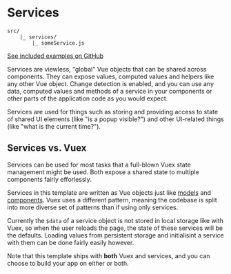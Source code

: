 
# Services

```
src/
	|_ services/
		|_ someService.js
```

[See included examples on GitHub](https://github.com/Eiskis/bellevue/tree/master/src/services)

Services are viewless, "global" Vue objects that can be shared across components. They can expose values, computed values and helpers like any other Vue object. Change detection is enabled, and you can use any data, computed values and methods of a service in your components or other parts of the application code as you would expect.

Services are used for things such as storing and providing access to state of shared UI elements (like "is a popup visible?") and other UI-related things (like "what is the current time?").

## Services vs. Vuex

Services can be used for most tasks that a full-blown Vuex state management might be used. Both expose a shared state to multiple components fairly efforlessly.

Services in this template are written as Vue objects just like [models](models.md) and [components](components.md). Vuex uses a different pattern, meaning the codebase is split into more diverse set of patterns than if using only services.

Currently the `$data` of a service object is not stored in local storage like with Vuex, so when the user reloads the page, the state of these services will be the defaults. Loading values from persistent storage and initialisint a service with them can be done fairly easily however.

Note that this template ships with **both** Vuex and services, and you can choose to build your app on either or both.
